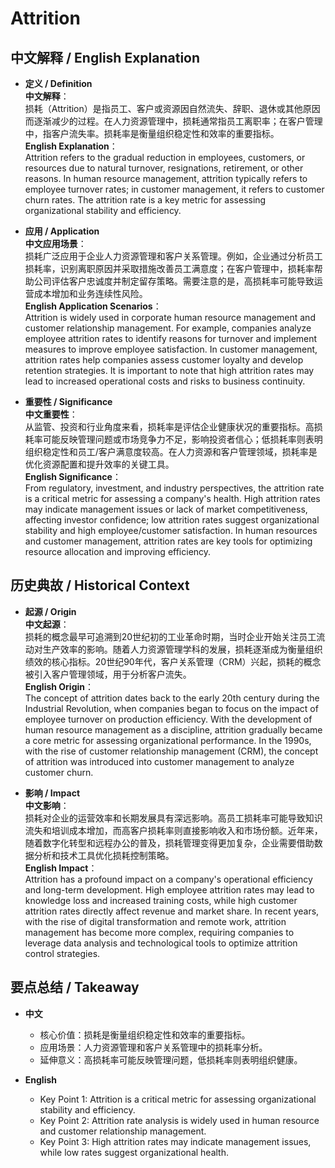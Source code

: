 # Attrition

## 中文解释 / English Explanation

* **定义 / Definition**  
  **中文解释**：  
  损耗（Attrition）是指员工、客户或资源因自然流失、辞职、退休或其他原因而逐渐减少的过程。在人力资源管理中，损耗通常指员工离职率；在客户管理中，指客户流失率。损耗率是衡量组织稳定性和效率的重要指标。  
  **English Explanation**：  
  Attrition refers to the gradual reduction in employees, customers, or resources due to natural turnover, resignations, retirement, or other reasons. In human resource management, attrition typically refers to employee turnover rates; in customer management, it refers to customer churn rates. The attrition rate is a key metric for assessing organizational stability and efficiency.

* **应用 / Application**  
  **中文应用场景**：  
  损耗广泛应用于企业人力资源管理和客户关系管理。例如，企业通过分析员工损耗率，识别离职原因并采取措施改善员工满意度；在客户管理中，损耗率帮助公司评估客户忠诚度并制定留存策略。需要注意的是，高损耗率可能导致运营成本增加和业务连续性风险。  
  **English Application Scenarios**：  
  Attrition is widely used in corporate human resource management and customer relationship management. For example, companies analyze employee attrition rates to identify reasons for turnover and implement measures to improve employee satisfaction. In customer management, attrition rates help companies assess customer loyalty and develop retention strategies. It is important to note that high attrition rates may lead to increased operational costs and risks to business continuity.

* **重要性 / Significance**  
  **中文重要性**：  
  从监管、投资和行业角度来看，损耗率是评估企业健康状况的重要指标。高损耗率可能反映管理问题或市场竞争力不足，影响投资者信心；低损耗率则表明组织稳定性和员工/客户满意度较高。在人力资源和客户管理领域，损耗率是优化资源配置和提升效率的关键工具。  
  **English Significance**：  
  From regulatory, investment, and industry perspectives, the attrition rate is a critical metric for assessing a company's health. High attrition rates may indicate management issues or lack of market competitiveness, affecting investor confidence; low attrition rates suggest organizational stability and high employee/customer satisfaction. In human resources and customer management, attrition rates are key tools for optimizing resource allocation and improving efficiency.

## 历史典故 / Historical Context

* **起源 / Origin**  
  **中文起源**：  
  损耗的概念最早可追溯到20世纪初的工业革命时期，当时企业开始关注员工流动对生产效率的影响。随着人力资源管理学科的发展，损耗逐渐成为衡量组织绩效的核心指标。20世纪90年代，客户关系管理（CRM）兴起，损耗的概念被引入客户管理领域，用于分析客户流失。  
  **English Origin**：  
  The concept of attrition dates back to the early 20th century during the Industrial Revolution, when companies began to focus on the impact of employee turnover on production efficiency. With the development of human resource management as a discipline, attrition gradually became a core metric for assessing organizational performance. In the 1990s, with the rise of customer relationship management (CRM), the concept of attrition was introduced into customer management to analyze customer churn.

* **影响 / Impact**  
  **中文影响**：  
  损耗对企业的运营效率和长期发展具有深远影响。高员工损耗率可能导致知识流失和培训成本增加，而高客户损耗率则直接影响收入和市场份额。近年来，随着数字化转型和远程办公的普及，损耗管理变得更加复杂，企业需要借助数据分析和技术工具优化损耗控制策略。  
  **English Impact**：  
  Attrition has a profound impact on a company's operational efficiency and long-term development. High employee attrition rates may lead to knowledge loss and increased training costs, while high customer attrition rates directly affect revenue and market share. In recent years, with the rise of digital transformation and remote work, attrition management has become more complex, requiring companies to leverage data analysis and technological tools to optimize attrition control strategies.

## 要点总结 / Takeaway

* **中文**  
  - 核心价值：损耗是衡量组织稳定性和效率的重要指标。  
  - 应用场景：人力资源管理和客户关系管理中的损耗率分析。  
  - 延伸意义：高损耗率可能反映管理问题，低损耗率则表明组织健康。  

* **English**  
  - Key Point 1: Attrition is a critical metric for assessing organizational stability and efficiency.  
  - Key Point 2: Attrition rate analysis is widely used in human resource and customer relationship management.  
  - Key Point 3: High attrition rates may indicate management issues, while low rates suggest organizational health.